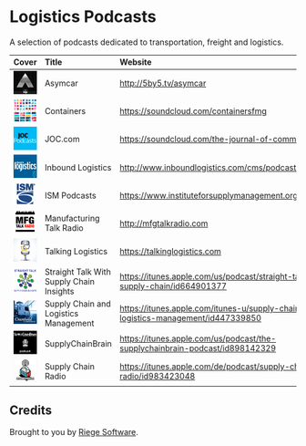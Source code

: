 # Logistics Podcasts

A selection of podcasts dedicated to transportation, freight and logistics.

| Cover | Title | Website |
| :--- |:---| :--- |
| ![Asymcar](cover/asymcar.png) | Asymcar | http://5by5.tv/asymcar |
| ![Containers](cover/containers.png) | Containers | https://soundcloud.com/containersfmg |
| ![JOC.com ](cover/joc-podcasts.png) | JOC.com  | https://soundcloud.com/the-journal-of-commerce |
| ![Inbound Logistics](cover/inbound-logistics.png) | Inbound Logistics | http://www.inboundlogistics.com/cms/podcast/ |
| ![ISM Podcasts](cover/ism-podcasts.png) | ISM Podcasts | https://www.instituteforsupplymanagement.org/Podcasts/ |
| ![Manufacturing Talk Radio](cover/manufacturing-talk-radio.png) | Manufacturing Talk Radio | http://mfgtalkradio.com |
| ![Talking Logistics](cover/talking-logistics.png) | Talking Logistics | https://talkinglogistics.com |
| ![Straight Talk With Supply Chain Insights](cover/straight-talk-with-supply-chain-insights.png) | Straight Talk With Supply Chain Insights | https://itunes.apple.com/us/podcast/straight-talk-supply-chain/id664901377 |
| ![Supply Chain and Logistics Management](cover/supply-chain-and-logistics-management.png) | Supply Chain and Logistics Management | https://itunes.apple.com/itunes-u/supply-chain-logistics-management/id447339850 |
| ![SupplyChainBrain](cover/supplychainbrain.png) | SupplyChainBrain | https://itunes.apple.com/us/podcast/the-supplychainbrain-podcast/id898142329 |
| ![Supply Chain Radio](cover/supply-chain-radio.png) | Supply Chain Radio | https://itunes.apple.com/de/podcast/supply-chain-radio/id983423048 |

## Credits

Brought to you by [Riege Software](https://www.riege.com).